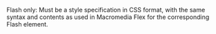 Flash only: Must be a style specification in CSS format, with the same
            syntax and contents as used in Macromedia Flex for the
            corresponding Flash element.